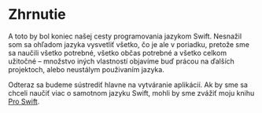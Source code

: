 # Zhrnutie

A toto by bol koniec našej cesty programovania jazykom Swift. Nesnažil som sa ohľadom jazyka vysvetliť všetko, čo je ale v poriadku, pretože sme sa naučili všetko potrebné, všetko občas potrebné a všetko celkom užitočné – množstvo iných vlastností objavíme buď prácou na ďalších projektoch, alebo neustálym použivaním jazyka.

Odteraz sa budeme sústrediť hlavne na vytváranie aplikácií. Ak by sme sa chceli naučiť viac o samotnom jazyku Swift, mohli by sme zvážiť moju knihu [Pro Swift](https://gum.co/proswift).
